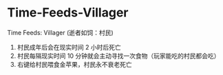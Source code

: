 # Time-Feeds-Villager
Time Feeds: Villager (逝者如饲：村民)

1. 村民成年后会在现实时间 2 小时后死亡
2. 村民每隔现实时间 10 分钟就会主动寻找一次食物（玩家能吃的村民都会吃）
3. 右键给村民喂食金苹果，村民永不衰老死亡